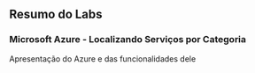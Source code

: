 ## Resumo do Labs

### Microsoft Azure - Localizando Serviços por Categoria

<p>Apresentação do Azure e das funcionalidades dele</p>